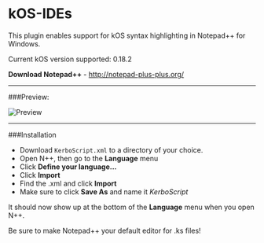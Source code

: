 # kOS-IDEs
This plugin enables support for kOS syntax highlighting in Notepad++ for Windows.

Current kOS version supported: 0.18.2

**Download Notepad++** - http://notepad-plus-plus.org/

*****

###Preview:

![Preview](linkgoeshere "Preview")

*****

###Installation

* Download `KerboScript.xml` to a directory of your choice.
* Open N++, then go to the **Language** menu
* Click **Define your language...**
* Click **Import**
* Find the .xml and click **Import**
* Make sure to click **Save As** and name it *KerboScript*

It should now show up at the bottom of the **Language** menu when you open N++.

Be sure to make Notepad++ your default editor for .ks files!
